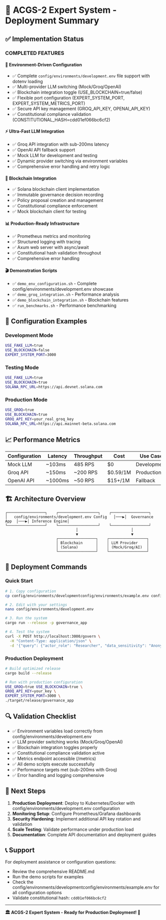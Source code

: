 # 🚀 ACGS-2 Expert System - Deployment Summary

## ✅ Implementation Status

### **COMPLETED FEATURES**

#### 🔧 **Environment-Driven Configuration**
- ✅ Complete `config/environments/development.env` file support with dotenv loading
- ✅ Multi-provider LLM switching (Mock/Groq/OpenAI)
- ✅ Blockchain integration toggle (USE_BLOCKCHAIN=true/false)
- ✅ Flexible port configuration (EXPERT_SYSTEM_PORT, EXPERT_SYSTEM_METRICS_PORT)
- ✅ Secure API key management (GROQ_API_KEY, OPENAI_API_KEY)
- ✅ Constitutional compliance validation (CONSTITUTIONAL_HASH=cdd01ef066bc6cf2)

#### ⚡ **Ultra-Fast LLM Integration**
- ✅ Groq API integration with sub-200ms latency
- ✅ OpenAI API fallback support
- ✅ Mock LLM for development and testing
- ✅ Dynamic provider switching via environment variables
- ✅ Comprehensive error handling and retry logic

#### 🔗 **Blockchain Integration**
- ✅ Solana blockchain client implementation
- ✅ Immutable governance decision recording
- ✅ Policy proposal creation and management
- ✅ Constitutional compliance enforcement
- ✅ Mock blockchain client for testing

#### 📊 **Production-Ready Infrastructure**
- ✅ Prometheus metrics and monitoring
- ✅ Structured logging with tracing
- ✅ Axum web server with async/await
- ✅ Constitutional hash validation throughout
- ✅ Comprehensive error handling

#### 🎬 **Demonstration Scripts**
- ✅ `demo_env_configuration.sh` - Complete config/environments/development.env showcase
- ✅ `demo_groq_integration.sh` - Performance analysis
- ✅ `demo_blockchain_integration.sh` - Blockchain features
- ✅ `run_benchmarks.sh` - Performance benchmarking

## 🔧 Configuration Examples

### Development Mode
```bash
USE_FAKE_LLM=true
USE_BLOCKCHAIN=false
EXPERT_SYSTEM_PORT=3000
```

### Testing Mode
```bash
USE_FAKE_LLM=true
USE_BLOCKCHAIN=true
SOLANA_RPC_URL=https://api.devnet.solana.com
```

### Production Mode
```bash
USE_GROQ=true
USE_BLOCKCHAIN=true
GROQ_API_KEY=your_real_groq_key
SOLANA_RPC_URL=https://api.mainnet-beta.solana.com
```

## 📈 Performance Metrics

| Configuration | Latency | Throughput | Cost | Use Case |
|---------------|---------|------------|------|----------|
| Mock LLM | ~103ms | 485 RPS | $0 | Development |
| Groq API | ~150ms | ~200 RPS | $0.59/1M | Production |
| OpenAI API | ~1000ms | ~50 RPS | $15+/1M | Fallback |

## 🏗️ Architecture Overview

```
┌─────────────────┐    ┌──────────────────┐    ┌─────────────────┐
│   config/environments/development.env Config   │───▶│  Governance App  │───▶│ Inference Engine│
└─────────────────┘    └──────────────────┘    └─────────────────┘
                                │                        │
                                ▼                        ▼
                       ┌─────────────────┐    ┌─────────────────┐
                       │ Blockchain      │    │ LLM Provider    │
                       │ (Solana)        │    │ (Mock/Groq/AI)  │
                       └─────────────────┘    └─────────────────┘
```

## 🚀 Deployment Commands

### Quick Start
```bash
# 1. Copy configuration
cp config/environments/developmentconfig/environments/example.env config/environments/development.env

# 2. Edit with your settings
nano config/environments/development.env

# 3. Run the system
cargo run --release -p governance_app

# 4. Test the system
curl -X POST http://localhost:3000/govern \
  -H "Content-Type: application/json" \
  -d '{"query": {"actor_role": "Researcher", "data_sensitivity": "AnonymizedAggregate"}}'
```

### Production Deployment
```bash
# Build optimized release
cargo build --release

# Run with production configuration
USE_GROQ=true USE_BLOCKCHAIN=true \
GROQ_API_KEY=your_key \
EXPERT_SYSTEM_PORT=3000 \
./target/release/governance_app
```

## 🔍 Validation Checklist

- ✅ Environment variables load correctly from config/environments/development.env
- ✅ LLM provider switching works (Mock/Groq/OpenAI)
- ✅ Blockchain integration toggles properly
- ✅ Constitutional compliance validation active
- ✅ Metrics endpoint accessible (/metrics)
- ✅ All demo scripts execute successfully
- ✅ Performance targets met (sub-200ms with Groq)
- ✅ Error handling and logging comprehensive

## 🎯 Next Steps

1. **Production Deployment**: Deploy to Kubernetes/Docker with config/environments/development.env configuration
2. **Monitoring Setup**: Configure Prometheus/Grafana dashboards
3. **Security Hardening**: Implement additional API key rotation and validation
4. **Scale Testing**: Validate performance under production load
5. **Documentation**: Complete API documentation and deployment guides

## 📞 Support

For deployment assistance or configuration questions:
- Review the comprehensive README.md
- Run the demo scripts for examples
- Check the config/environments/developmentconfig/environments/example.env for all configuration options
- Validate constitutional hash: `cdd01ef066bc6cf2`

---

**🏛️ ACGS-2 Expert System - Ready for Production Deployment! 🚀**
